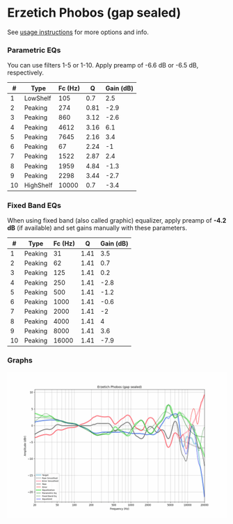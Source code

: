 # Erzetich Phobos (gap sealed)
See [usage instructions](https://github.com/jaakkopasanen/AutoEq#usage) for more options and info.

### Parametric EQs
You can use filters 1-5 or 1-10. Apply preamp of -6.6 dB or -6.5 dB, respectively.

|   # | Type      |   Fc (Hz) |    Q |   Gain (dB) |
|-----|-----------|-----------|------|-------------|
|   1 | LowShelf  |       105 | 0.7  |         2.5 |
|   2 | Peaking   |       274 | 0.81 |        -2.9 |
|   3 | Peaking   |       860 | 3.12 |        -2.6 |
|   4 | Peaking   |      4612 | 3.16 |         6.1 |
|   5 | Peaking   |      7645 | 2.16 |         3.4 |
|   6 | Peaking   |        67 | 2.24 |        -1   |
|   7 | Peaking   |      1522 | 2.87 |         2.4 |
|   8 | Peaking   |      1959 | 4.84 |        -1.3 |
|   9 | Peaking   |      2298 | 3.44 |        -2.7 |
|  10 | HighShelf |     10000 | 0.7  |        -3.4 |

### Fixed Band EQs
When using fixed band (also called graphic) equalizer, apply preamp of **-4.2 dB** (if available) and set gains manually with these parameters.

|   # | Type    |   Fc (Hz) |    Q |   Gain (dB) |
|-----|---------|-----------|------|-------------|
|   1 | Peaking |        31 | 1.41 |         3.5 |
|   2 | Peaking |        62 | 1.41 |         0.7 |
|   3 | Peaking |       125 | 1.41 |         0.2 |
|   4 | Peaking |       250 | 1.41 |        -2.8 |
|   5 | Peaking |       500 | 1.41 |        -1.2 |
|   6 | Peaking |      1000 | 1.41 |        -0.6 |
|   7 | Peaking |      2000 | 1.41 |        -2   |
|   8 | Peaking |      4000 | 1.41 |         4   |
|   9 | Peaking |      8000 | 1.41 |         3.6 |
|  10 | Peaking |     16000 | 1.41 |        -7.9 |

### Graphs
![](./Erzetich%20Phobos%20(gap%20sealed).png)
